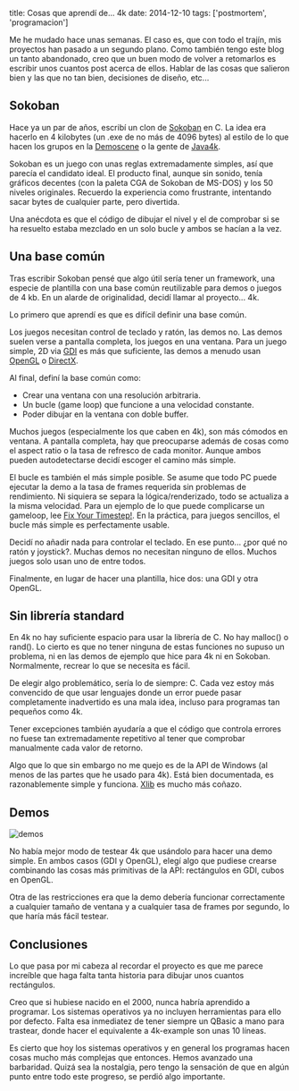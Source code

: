 title: Cosas que aprendí de... 4k
date: 2014-12-10
tags: ['postmortem', 'programacion']

Me he mudado hace unas semanas. El caso es, que con todo el trajín, mis proyectos
han pasado a un segundo plano. Como también tengo este blog un tanto abandonado,
creo que un buen modo de volver a retomarlos es escribir unos cuantos post acerca de
ellos. Hablar de las cosas que salieron bien y las que no tan bien, decisiones de
diseño, etc...

## Sokoban

Hace ya un par de años, escribí un clon de [Sokoban][] en C. La idea era hacerlo
en 4 kilobytes (un .exe de no más de 4096 bytes) al estilo de lo que hacen los
grupos en la [Demoscene][] o la gente de [Java4k][].

Sokoban es un juego con unas reglas extremadamente simples, así que parecía el
candidato ideal. El producto final, aunque sin sonido, tenía gráficos decentes
(con la paleta CGA de Sokoban de MS-DOS) y los 50 niveles originales. Recuerdo
la experiencia como frustrante, intentando sacar bytes de cualquier parte,
pero divertida.

Una anécdota es que el código de dibujar el nivel y el de comprobar si se ha
resuelto estaba mezclado en un solo bucle y ambos se hacían a la vez.

[Demoscene]: http://es.wikipedia.org/wiki/Demoscene
[Java4k]: http://www.java4k.com/index.php?action=home
[Sokoban]: http://es.wikipedia.org/wiki/Sokoban

## Una base común

Tras escribir Sokoban pensé que algo útil sería tener un framework, una especie
de plantilla con una base común reutilizable para demos o juegos de 4 kb. En un
alarde de originalidad, decidí llamar al proyecto... 4k.

Lo primero que aprendí es que es difícil definir una base común.

Los juegos necesitan control de teclado y ratón, las demos no. Las demos suelen
verse a pantalla completa, los juegos en una ventana. Para un juego simple, 2D
via [GDI][] es más que suficiente, las demos a menudo usan [OpenGL][] o [DirectX][].

[DirectX]: http://es.wikipedia.org/wiki/DirectX
[GDI]: http://es.wikipedia.org/wiki/Graphics_Device_Interface
[OpenGL]: http://es.wikipedia.org/wiki/OpenGL

Al final, definí la base común como:

* Crear una ventana con una resolución arbitraria.
* Un bucle (game loop) que funcione a una velocidad constante.
* Poder dibujar en la ventana con doble buffer.

Muchos juegos (especialmente los que caben en 4k), son más cómodos en ventana.
A pantalla completa, hay que preocuparse además de cosas como el aspect ratio
o la tasa de refresco de cada monitor. Aunque ambos pueden autodetectarse
decidí escoger el camino más simple.

El bucle es también el más simple posible. Se asume que todo PC puede ejecutar
la demo a la tasa de frames requerida sin problemas de rendimiento. Ni siquiera
se separa la lógica/renderizado, todo se actualiza a la misma velocidad. Para un
ejemplo de lo que puede complicarse un gameloop, lee [Fix Your Timestep!][]. En
la práctica, para juegos sencillos, el bucle más simple es perfectamente usable.

Decidí no añadir nada para controlar el teclado. En ese punto... ¿por qué no ratón
y joystick?. Muchas demos no necesitan ninguno de ellos. Muchos juegos solo usan
uno de entre todos.

Finalmente, en lugar de hacer una plantilla, hice dos: una GDI y otra OpenGL.

[Fix Your Timestep!]: http://gafferongames.com/game-physics/fix-your-timestep/

## Sin librería standard

En 4k no hay suficiente espacio para usar la librería de C. No hay malloc()
o rand(). Lo cierto es que no tener ninguna de estas funciones no
supuso un problema, ni en las demos de ejemplo que hice para 4k ni en Sokoban.
Normalmente, recrear lo que se necesita es fácil.

De elegir algo problemático, sería lo de siempre: C. Cada vez estoy más
convencido de que usar lenguajes donde un error puede pasar completamente
inadvertido es una mala idea, incluso para programas tan pequeños como 4k.

Tener excepciones también ayudaría a que el código que controla errores
no fuese tan extremadamente repetitivo al tener que comprobar manualmente
cada valor de retorno.

Algo que lo que sin embargo no me quejo es de la API de Windows (al menos de
las partes que he usado para 4k). Está bien documentada, es razonablemente
simple y funciona. [Xlib][] es mucho más coñazo.

[Xlib]: http://es.wikipedia.org/wiki/Xlib

## Demos

<img src="{{ url_static('9.png') }}" alt="demos">

No había mejor modo de testear 4k que usándolo para hacer una demo simple.
En ambos casos (GDI y OpenGL), elegí algo que pudiese crearse combinando
las cosas más primitivas de la API: rectángulos en GDI, cubos en OpenGL.

Otra de las restricciones era que la demo debería funcionar correctamente
a cualquier tamaño de ventana y a cualquier tasa de frames por segundo, lo
que haría más fácil testear.

## Conclusiones

Lo que pasa por mi cabeza al recordar el proyecto es que me parece increíble
que haga falta tanta historia para dibujar unos cuantos rectángulos.

Creo que si hubiese nacido en el 2000, nunca habría aprendido a programar.
Los sistemas operativos ya no incluyen herramientas para ello por defecto.
Falta esa inmediatez de tener siempre un QBasic a mano para trastear, donde
hacer el equivalente a 4k-example son unas 10 líneas.

Es cierto que hoy los sistemas operativos y en general los programas hacen
cosas mucho más complejas que entonces. Hemos avanzado una barbaridad. Quizá
sea la nostalgia, pero tengo la sensación de que en algún punto entre todo este
progreso, se perdió algo importante.

